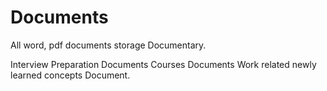 # Documents
All word, pdf documents storage Documentary.

Interview Preparation Documents
Courses Documents
Work related newly learned concepts Document.
